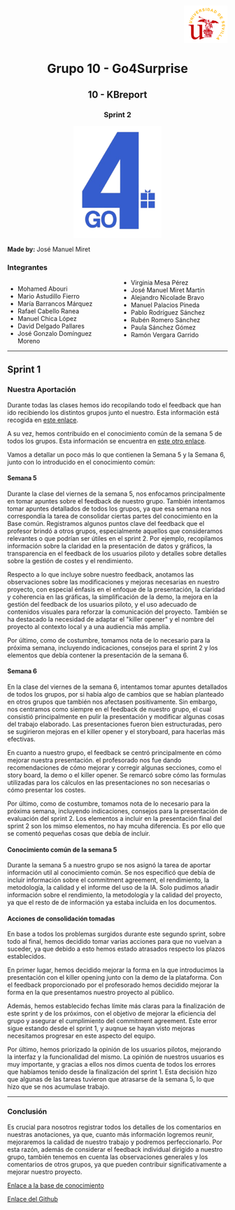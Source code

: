 
<div align="right">
    <img src="../logo_US.png" alt="Go4Surprise Logo" width="100">
</div>
<div align="center">

# Grupo 10 - Go4Surprise

## 10 - KBreport

### Sprint 2

<img src="../logo_Go4Surprise.png" alt="Go4Surprise Logo" width="200">

</div>

**Made by:** José Manuel Miret


### Integrantes
<div style="columns: 2; -webkit-columns: 2; -moz-columns: 2;">

- Mohamed Abouri  
- Mario Astudillo Fierro  
- María Barrancos Márquez  
- Rafael Cabello Ranea  
- Manuel Chica López  
- David Delgado Pallares  
- José Gonzalo Domínguez Moreno  
- Virginia Mesa Pérez  
- José Manuel Miret Martín  
- Alejandro Nicolade Bravo  
- Manuel Palacios Pineda  
- Pablo Rodríguez Sánchez  
- Rubén Romero Sánchez  
- Paula Sánchez Gómez  
- Ramón Vergara Garrido  

</div>

---

## **Sprint 1**

### **Nuestra Aportación**

Durante todas las clases hemos ido recopilando todo el feedback que han ido recibiendo los distintos grupos junto el nuestro. Esta información está recogida en [este enlace](https://bcc2425.vercel.app/docs/grupos-tarde/Grupo%2010).

A su vez, hemos contribuido en el conocimiento común de la semana 5 de todos los grupos. Esta información se encuentra en [este otro enlace](https://bcc2425.vercel.app/docs/category/conocimiento-com%C3%BAn).

Vamos a detallar un poco más lo que contienen la Semana 5 y la Semana 6, junto con lo introducido en el conocimiento común:

#### **Semana 5**
Durante la clase del viernes de la semana 5, nos enfocamos principalmente en tomar apuntes sobre el feedback de nuestro grupo. También intentamos tomar apuntes detallados de todos los grupos, ya que esa semana nos correspondía la tarea de consolidar ciertas partes del conocimiento en la Base común. Registramos algunos puntos clave del feedback que el profesor brindó a otros grupos, especialmente aquellos que consideramos relevantes o que podrían ser útiles en el sprint 2. Por ejemplo, recopilamos información sobre la claridad en la presentación de datos y gráficos, la transparencia en el feedback de los usuarios piloto y detalles sobre detalles sobre la gestión de costes y el rendimiento.

Respecto a lo que incluye sobre nuestro feedback, anotamos las observaciones sobre las modificaciones y mejoras necesarias en nuestro proyecto, con especial énfasis en el enfoque de la presentación, la claridad y coherencia en las gráficas, la simplificación de la demo, la mejora en la gestión del feedback de los usuarios piloto, y el uso adecuado de contenidos visuales para reforzar la comunicación del proyecto. También se ha destacado la necesidad de adaptar el "killer opener" y el nombre del proyecto al contexto local y a una audiencia más amplia.

Por último, como de costumbre, tomamos nota de lo necesario para la próxima semana, incluyendo indicaciones, consejos para el sprint 2 y los elementos que debía contener la presentación de la semana 6.


#### **Semana 6**
En la clase del viernes de la semana 6, intentamos tomar apuntes detallados de todos los grupos, por si había algo de cambios que se habían planteado en otros grupos que también nos afectasen positivamente. Sin embargo, nos centramos como siempre en el feedback de nuestro grupo, el cual consistió principalmente en pulir la presentación y modificar algunas cosas del trabajo elaborado. Las presentaciones fueron bien estructuradas, pero se sugirieron mejoras en el killer opener y el storyboard, para hacerlas más efectivas.

En cuanto a nuestro grupo, el feedback se centró principalmente en cómo mejorar nuestra presentación. el profesorado nos fue dando recomendaciones de cómo mejorar y corregir algunas secciones, como el story board, la demo o el killer opener. Se remarcó sobre cómo las formulas utilizadas para los cálculos en las presentaciones no son necesarias o cómo presentar los costes.

Por último, como de costumbre, tomamos nota de lo necesario para la próxima semana, incluyendo indicaciones, consejos para la presentación de evaluación del sprint 2. Los elementos a incluir en la presentación final del sprint 2 son los mimso elementos, no hay mcuha diferencia. Es por ello que se comentó pequeñas cosas que debía de incluir.


#### **Conocimiento común de la semana 5**
Durante la semana 5 a nuestro grupo se nos asignó la tarea de aportar información util al conocimiento común. Se nos especificó que debía de incluir información sobre el commitment agreement, el rendimiento, la metodología, la calidad y el informe del uso de la IA. Solo pudimos añadir información sobre el rendimiento, la metodología y la calidad del proyecto, ya que el resto de de información ya estaba incluida en los documentos.


#### **Acciones de consolidación tomadas**
En base a todos los problemas surgidos durante este segundo sprint, sobre todo al final, hemos decidido tomar varias acciones para que no vuelvan a suceder, ya que debido a esto hemos estado atrasados respecto los plazos establecidos. 

En primer lugar, hemos decidido mejorar la forma en la que introducimos la presentación con el killer opening junto con la demo de la plataforma. Con el feedback proporcionado por el profesorado hemos decidido mejorar la forma en la que presentamos nuestro proyecto al público.

Además, hemos establecido fechas límite más claras para la finalización de este sprint y de los próximos, con el objetivo de mejorar la eficiencia del grupo y asegurar el cumplimiento del commitment agreement. Este error sigue estando desde el sprint 1, y auqnue se hayan visto mejoras necesitamos progresar en este aspecto del equipo.

Por último, hemos priorizado la opinión de los usuarios pilotos, mejorando la interfaz y la funcionalidad del mismo. La opinión de nuestros usuarios es muy importante, y gracias a ellos nos dimos cuenta de todos los errores que habíamos tenido desde la finalización del sprint 1. Esta decisión hizo que algunas de las tareas tuvieron que atrasarse de la semana 5, lo que hizo que se nos acumulase trabajo.

---

### **Conclusión**
Es crucial para nosotros registrar todos los detalles de los comentarios en nuestras anotaciones, ya que, cuanto más información logremos reunir, mejoraremos la calidad de nuestro trabajo y podremos perfeccionarlo. Por esta razón, además de considerar el feedback individual dirigido a nuestro grupo, también tenemos en cuenta las observaciones generales y los comentarios de otros grupos, ya que pueden contribuir significativamente a mejorar nuestro proyecto.


[Enlace a la base de conocimiento](https://bcc2425.vercel.app/docs/grupos-tarde/Grupo%2010)

[Enlace del Github](https://github.com/ISPP-2425/BCC)